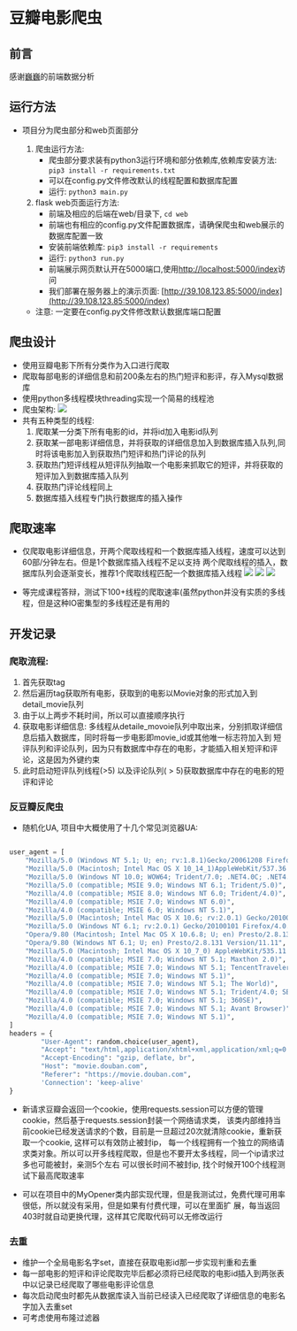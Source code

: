 # 豆瓣电影爬虫
  
## 前言
感谢[巍巍](https://github.com/Harlliey)的前端数据分析

## 运行方法
* 项目分为爬虫部分和web页面部分
   1. 爬虫运行方法:
        * 爬虫部分要求装有python3运行环境和部分依赖库,依赖库安装方法:
        ```pip3 install -r requirements.txt```
        * 可以在config.py文件修改默认的线程配置和数据库配置
        * 运行: ```python3 main.py```
    2. flask web页面运行方法:
        * 前端及相应的后端在web/目录下, ```cd web```
        * 前端也有相应的config.py文件配置数据库，请确保爬虫和web展示的数据库配置一致
        * 安装前端依赖库: ```pip3 install -r requirements```
        * 运行: ```python3 run.py```
        * 前端展示网页默认开在5000端口,使用[http://localhost:5000/index](http://localhost:5000/index)访问
        * 我们部署在服务器上的演示页面: [http://39.108.123.85:5000/index](http://39.108.123.85:5000/index)        
        
    * 注意: 一定要在config.py文件修改默认数据库端口配置
## 爬虫设计
* 使用豆瓣电影下所有分类作为入口进行爬取
* 爬取每部电影的详细信息和前200条左右的热门短评和影评，存入Mysql数据库
* 使用python多线程模块threading实现一个简易的线程池
* 爬虫架构:
![](https://ws3.sinaimg.cn/large/006tNbRwgy1fyr3mj5d8fj31740tsq6x.jpg)
* 共有五种类型的线程:
    1. 爬取某一分类下所有电影的id，并将id加入电影id队列
    2. 获取某一部电影详细信息，并将获取的详细信息加入到数据库插入队列,同时将该电影加入到获取热门短评和热门评论的队列
    3. 获取热门短评线程从短评队列抽取一个电影来抓取它的短评，并将获取的短评加入到数据库插入队列
    4. 获取热门评论线程同上
    5. 数据库插入线程专门执行数据库的插入操作
    
    
    
## 爬取速率
* 仅爬取电影详细信息，开两个爬取线程和一个数据库插入线程，速度可以达到60部/分钟左右。但是1个数据库插入线程不足以支持
两个爬取线程的插入，数据库队列会逐渐变长，推荐1个爬取线程匹配一个数据库插入线程
![](https://ws3.sinaimg.cn/large/006tNbRwgy1fyr3guoedaj30uk0u0gq3.jpg)
![](https://ws2.sinaimg.cn/large/006tNbRwgy1fyr3h5v4skj30u00vwte0.jpg)
![](https://ws2.sinaimg.cn/large/006tNbRwgy1fyr3ho30jkj31p40iudqh.jpg)

* 等完成课程答辩，测试下100+线程的爬取速率(虽然python并没有实质的多线程，但是这种IO密集型的多线程还是有用的

## 开发记录
### 爬取流程:
1. 首先获取tag
2. 然后遍历tag获取所有电影，获取到的电影以Movie对象的形式加入到detail_movie队列
3. 由于以上两步不耗时间，所以可以直接顺序执行
4. 获取电影详细信息: 多线程从detaile_movoie队列中取出来，分别抓取详细信息后插入数据库，同时将每一步电影即movie_id或其他唯一标志符加入到
    短评队列和评论队列，因为只有数据库中存在的电影，才能插入相关短评和评论，这是因为外键约束
5. 此时启动短评队列线程(>5) 以及评论队列( > 5)获取数据库中存在的电影的短评和评论

### 反豆瓣反爬虫
* 随机化UA, 项目中大概使用了十几个常见浏览器UA:
```python

user_agent = [
    "Mozilla/5.0 (Windows NT 5.1; U; en; rv:1.8.1)Gecko/20061208 Firefox/2.0.0 Opera 9.50",
    "Mozilla/5.0 (Macintosh; Intel Mac OS X 10_14_1)AppleWebKit/537.36 (KHTML, like Gecko) Chrome/71.0.3578.98 Safari/537.36",
    "Mozilla/5.0 (Windows NT 10.0; WOW64; Trident/7.0; .NET4.0C; .NET4.0E; .NET CLR 2.0.50727; .NET CLR 3.0.30729; .NET CLR 3.5.30729; InfoPath.3; rv:11.0) like Gecko",
    "Mozilla/5.0 (compatible; MSIE 9.0; Windows NT 6.1; Trident/5.0)",
    "Mozilla/4.0 (compatible; MSIE 8.0; Windows NT 6.0; Trident/4.0)",
    "Mozilla/4.0 (compatible; MSIE 7.0; Windows NT 6.0)",
    "Mozilla/4.0 (compatible; MSIE 6.0; Windows NT 5.1)",
    "Mozilla/5.0 (Macintosh; Intel Mac OS X 10.6; rv:2.0.1) Gecko/20100101 Firefox/4.0.1",
    "Mozilla/5.0 (Windows NT 6.1; rv:2.0.1) Gecko/20100101 Firefox/4.0.1",
    "Opera/9.80 (Macintosh; Intel Mac OS X 10.6.8; U; en) Presto/2.8.131 Version/11.11",
    "Opera/9.80 (Windows NT 6.1; U; en) Presto/2.8.131 Version/11.11",
    "Mozilla/5.0 (Macintosh; Intel Mac OS X 10_7_0) AppleWebKit/535.11 (KHTML, like Gecko) Chrome/17.0.963.56 Safari/535.11",
    "Mozilla/4.0 (compatible; MSIE 7.0; Windows NT 5.1; Maxthon 2.0)",
    "Mozilla/4.0 (compatible; MSIE 7.0; Windows NT 5.1; TencentTraveler 4.0)",
    "Mozilla/4.0 (compatible; MSIE 7.0; Windows NT 5.1)",
    "Mozilla/4.0 (compatible; MSIE 7.0; Windows NT 5.1; The World)",
    "Mozilla/4.0 (compatible; MSIE 7.0; Windows NT 5.1; Trident/4.0; SE 2.X MetaSr 1.0; SE 2.X MetaSr 1.0; .NET CLR 2.0.50727; SE 2.X MetaSr 1.0)",
    "Mozilla/4.0 (compatible; MSIE 7.0; Windows NT 5.1; 360SE)",
    "Mozilla/4.0 (compatible; MSIE 7.0; Windows NT 5.1; Avant Browser)",
    "Mozilla/4.0 (compatible; MSIE 7.0; Windows NT 5.1)",
]
headers = {
        "User-Agent": random.choice(user_agent),
        "Accept": "text/html,application/xhtml+xml,application/xml;q=0.9,image/webp,image/apng,*/*;q=0.8",
        "Accept-Encoding": "gzip, deflate, br",
        "Host": "movie.douban.com",
        "Referer": "https://movie.douban.com",
        'Connection': 'keep-alive'
}
```
* 新请求豆瓣会返回一个cookie，使用requests.session可以方便的管理cookie，然后基于requests.session封装一个网络请求类，
该类内部维持当前cookie已经发送请求的个数，目前是一旦超过20次就清除cookie，重新获取一个cookie, 这样可以有效防止被封ip，
每一个线程拥有一个独立的网络请求类对象。所以可以开多线程爬取，但是也不要开太多线程，同一个ip请求过多也可能被封，亲测5个左右
可以很长时间不被封ip, 找个时候开100个线程测试下最高爬取速率

* 可以在项目中的MyOpener类内部实现代理，但是我测试过，免费代理可用率很低，所以就没有采用，但是如果有付费代理，可以在里面扩
展，每当返回403时就自动更换代理，这样其它爬取代码可以无修改运行

### 去重
* 维护一个全局电影名字set，直接在获取电影id那一步实现判重和去重
* 每一部电影的短评和评论爬取完毕后都必须将已经爬取的电影id插入到两张表中以记录已经爬取了哪些电影评论信息
* 每次启动爬虫时都先从数据库读入当前已经读入已经爬取了详细信息的电影名字加入去重set
* 可考虑使用布隆过滤器
  
   
 
  
   